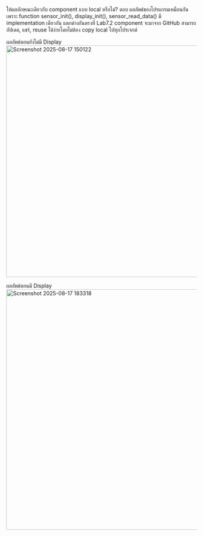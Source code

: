 ให้ผลลักษณะเดียวกับ component แบบ local หรือไม่?
ตอบ ผลลัพธ์ของโปรแกรมเหมือนกัน เพราะ function sensor_init(), display_init(), sensor_read_data() มี implementation เดียวกัน
แตกต่างกันตรงที่ Lab7.2 component จะมาจาก GitHub สามารถอัปเดต, แชร์, reuse ได้ง่ายโดยไม่ต้อง copy local ไปทุกโปรเจกต์

ผลลัพธ์ตอนยังไม่มี Display
<img width="1081" height="613" alt="Screenshot 2025-08-17 150122" src="https://github.com/user-attachments/assets/7549a897-f3db-444b-80db-85e53745c358" />

ผลลัพธ์ตอนมี Display
<img width="1073" height="636" alt="Screenshot 2025-08-17 183318" src="https://github.com/user-attachments/assets/98f1fb37-8d7f-4418-8757-c0f9b11a43b3" />
